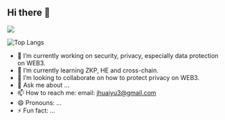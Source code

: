 ## Hi there 👋

![](https://github-readme-stats.vercel.app/api?username=jhy-3&show_icons=true&theme=transparent)

![Top Langs](https://github-readme-stats.vercel.app/api/top-langs/?username=jhy-3&layout=compact&theme=tokyonight)

- 🔭 I’m currently working on security, privacy, especially data protection on WEB3.
- 🌱 I’m currently learning ZKP, HE and cross-chain.
- 👯 I’m looking to collaborate on how to protect privacy on WEB3.
- 💬 Ask me about ...
- 📫 How to reach me: email: jhuaiyu3@gmail.com
- 😄 Pronouns: ...
- ⚡ Fun fact: ...

